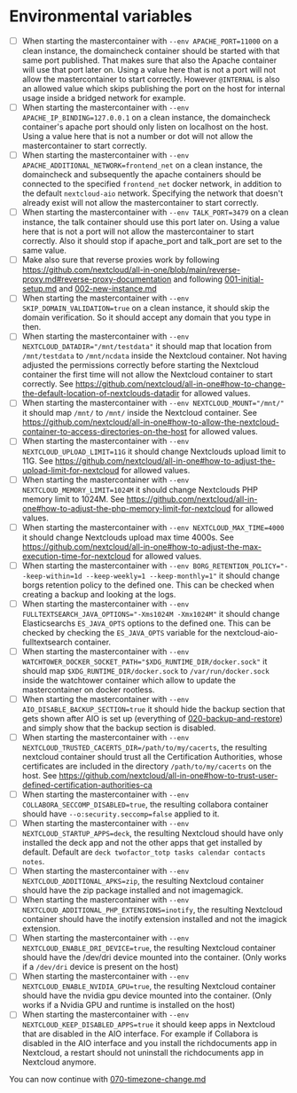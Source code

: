 # Environmental variables

- [ ] When starting the mastercontainer with `--env APACHE_PORT=11000` on a clean instance, the domaincheck container should be started with that same port published. That makes sure that also the Apache container will use that port later on. Using a value here that is not a port will not allow the mastercontainer to start correctly. However `@INTERNAL` is also an allowed value which skips publishing the port on the host for internal usage inside a bridged network for example.
- [ ] When starting the mastercontainer with `--env APACHE_IP_BINDING=127.0.0.1` on a clean instance, the domaincheck container's apache port should only listen on localhost on the host. Using a value here that is not a number or dot will not allow the mastercontainer to start correctly.
- [ ] When starting the mastercontainer with `--env APACHE_ADDITIONAL_NETWORK=frontend_net` on a clean instance, the domaincheck and subsequently the apache containers should be connected to the specified `frontend_net` docker network, in addition to the default `nextcloud-aio` network. Specifying the network that doesn't already exist will not allow the mastercontainer to start correctly.
- [ ] When starting the mastercontainer with `--env TALK_PORT=3479` on a clean instance, the talk container should use this port later on. Using a value here that is not a port will not allow the mastercontainer to start correctly. Also it should stop if apache_port and talk_port are set to the same value.
- [ ] Make also sure that reverse proxies work by following https://github.com/nextcloud/all-in-one/blob/main/reverse-proxy.md#reverse-proxy-documentation and following [001-initial-setup.md](./001-initial-setup.md) and [002-new-instance.md](./002-new-instance.md)
- [ ] When starting the mastercontainer with `--env SKIP_DOMAIN_VALIDATION=true` on a clean instance, it should skip the domain verification. So it should accept any domain that you type in then.
- [ ] When starting the mastercontainer with `--env NEXTCLOUD_DATADIR="/mnt/testdata"` it should map that location from `/mnt/testdata` to `/mnt/ncdata` inside the Nextcloud container. Not having adjusted the permissions correctly before starting the Nextcloud container the first time will not allow the Nextcloud container to start correctly. See https://github.com/nextcloud/all-in-one#how-to-change-the-default-location-of-nextclouds-datadir for allowed values.
- [ ] When starting the mastercontainer with `--env NEXTCLOUD_MOUNT="/mnt/"` it should map `/mnt/` to `/mnt/` inside the Nextcloud container. See https://github.com/nextcloud/all-in-one#how-to-allow-the-nextcloud-container-to-access-directories-on-the-host for allowed values.
- [ ] When starting the mastercontainer with `--env NEXTCLOUD_UPLOAD_LIMIT=11G` it should change Nextclouds upload limit to 11G. See https://github.com/nextcloud/all-in-one#how-to-adjust-the-upload-limit-for-nextcloud for allowed values.
- [ ] When starting the mastercontainer with `--env NEXTCLOUD_MEMORY_LIMIT=1024M` it should change Nextclouds PHP memory limit to 1024M. See https://github.com/nextcloud/all-in-one#how-to-adjust-the-php-memory-limit-for-nextcloud for allowed values.
- [ ] When starting the mastercontainer with `--env NEXTCLOUD_MAX_TIME=4000` it should change Nextclouds upload max time 4000s. See https://github.com/nextcloud/all-in-one#how-to-adjust-the-max-execution-time-for-nextcloud for allowed values.
- [ ] When starting the mastercontainer with `--env BORG_RETENTION_POLICY="--keep-within=1d --keep-weekly=1 --keep-monthly=1"` it should change borgs retention policy to the defined one. This can be checked when creating a backup and looking at the logs.
- [ ] When starting the mastercontainer with `--env FULLTEXTSEARCH_JAVA_OPTIONS="-Xms1024M -Xmx1024M"` it should change Elasticsearchs `ES_JAVA_OPTS` options to the defined one. This can be checked by checking the `ES_JAVA_OPTS` variable for the nextcloud-aio-fulltextsearch container.
- [ ] When starting the mastercontainer with `--env WATCHTOWER_DOCKER_SOCKET_PATH="$XDG_RUNTIME_DIR/docker.sock"` it should map `$XDG_RUNTIME_DIR/docker.sock` to `/var/run/docker.sock` inside the watchtower container which allow to update the mastercontainer on docker rootless.
- [ ] When starting the mastercontainer with `--env AIO_DISABLE_BACKUP_SECTION=true` it should hide the backup section that gets shown after AIO is set up (everything of [020-backup-and-restore](./020-backup-and-restore.md)) and simply show that the backup section is disabled.
- [ ] When starting the mastercontainer with `--env NEXTCLOUD_TRUSTED_CACERTS_DIR=/path/to/my/cacerts`, the resulting nextcloud container should trust all the Certification Authorities, whose certificates are included in the directory `/path/to/my/cacerts` on the host.
See https://github.com/nextcloud/all-in-one#how-to-trust-user-defined-certification-authorities-ca
- [ ] When starting the mastercontainer with `--env COLLABORA_SECCOMP_DISABLED=true`, the resulting collabora container should have `--o:security.seccomp=false` applied to it.
- [ ] When starting the mastercontainer with `--env NEXTCLOUD_STARTUP_APPS=deck`, the resulting Nextcloud should have only installed the deck app and not the other apps that get installed by default. Default are `deck twofactor_totp tasks calendar contacts notes`.
- [ ] When starting the mastercontainer with `--env NEXTCLOUD_ADDITIONAL_APKS=zip`, the resulting Nextcloud container should have the zip package installed and not imagemagick.
- [ ] When starting the mastercontainer with `--env NEXTCLOUD_ADDITIONAL_PHP_EXTENSIONS=inotify`, the resulting Nextcloud container should have the inotify extension installed and not the imagick extension.
- [ ] When starting the mastercontainer with `--env NEXTCLOUD_ENABLE_DRI_DEVICE=true`, the resulting Nextcloud container should have the /dev/dri device mounted into the container. (Only works if a `/dev/dri` device is present on the host)
- [ ] When starting the mastercontainer with `--env NEXTCLOUD_ENABLE_NVIDIA_GPU=true`, the resulting Nextcloud container should have the nvidia gpu device mounted into the container. (Only works if a Nvidia GPU and runtime is installed on the host)
- [ ] When starting the mastercontainer with `--env NEXTCLOUD_KEEP_DISABLED_APPS=true` it should keep apps in Nextcloud that are disabled in the AIO interface. For example if Collabora is disabled in the AIO interface and you install the richdocuments app in Nextcloud, a restart should not uninstall the richdocuments app in Nextcloud anymore.

You can now continue with [070-timezone-change.md](./070-timezone-change.md)
